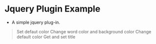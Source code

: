 Jquery Plugin Example
================
* A simple jquery plug-in. 
>Set defaut color
>Change word color and background color 
>Change default color
>Get and set title